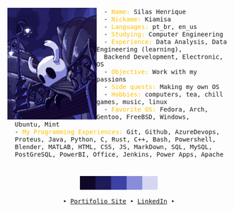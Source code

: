 <div align="center">
 <div align="center">
  <div align="left">
    <a href="https://giffiles.alphacoders.com/216/216593.gif" alt="Hollow Knight's Silent Journey Through Shadowed Streets">
     <img src="./assets/banners/lonelyknight.gif" align="left" width=40%>
    </a>
  </div>

  <div align="right">
    <p align="left">
      <samp>
        &nbsp; - <span style="color:#FFC000;">Name:</span> Silas Henrique<br>
        &nbsp; - <span style="color:#FFC000;">Nickame:</span> Kiamisa<br>
        &nbsp; - <span style="color:#FFC000;">Languages:</span> pt_br, en_us<br>
        &nbsp; - <span style="color:#FFC000;">Studying:</span> Computer Engineering<br>
        &nbsp; - <span style="color:#FFC000;">Experience:</span> Data Analysis, Data Engineering (learning), <br>
        &nbsp; Backend Development, Electronic, OS<br>
        &nbsp; - <span style="color:#FFC000;">Objective:</span> Work with my passions<br>
        &nbsp; - <span style="color:#FFC000;">Side quests:</span> Making my own OS<br>
        &nbsp; - <span style="color:#FFC000;">Hobbies:</span> computers, tea, chill games, music, linux<br>
        &nbsp; - <span style="color:#FFC000;">Favorite OS:</span> Fedora, Arch, Gentoo, FreeBSD, Windows,<br>
        &nbsp;  Ubuntu, Mint<br>
        &nbsp; - <span style="color:#FFC000;">My Programming Experiences:</span> Git, Github, AzureDevops,<br>
        &nbsp; Proteus, Java, Python, C, Rust, C++, Bash, Powershell,<br>
        &nbsp; Blender, MATLAB, HTML, CSS, JS, MarkDown, SQL, MySQL,<br>
        &nbsp; PostGreSQL, PowerBI, Office, Jenkins, Power Apps, Apache
        &nbsp; <div align="center">
          <img src="./assets/images/Pallete.png" width="35%" style="margin-top: 10px;">
        </div>
      </samp>
    </p>
  </div>
      <samp>
      • <a href="https://kiam-sh.vercel.app/">Portifolio Site</a> •
      <a href="https://www.linkedin.com/in/silas-cerqueira/">LinkedIn</a> •
    </samp>
 </div>
</div>

